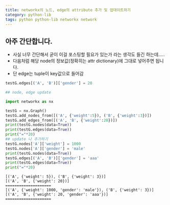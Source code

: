 ```yaml
---
title: networkx의 노드, edge의 attribute 추가 및 업데이트하기 
category: python-lib
tags: python python-lib networkx network 
---
```


## 아주 간단합니다. 

- 사실 너무 간단해서 굳이 이걸 포스팅할 필요가 있는가 라는 생각도 들긴 하는데.....
- 다음처럼 해당 node의 정보값(정확히는 attr dictionary)에 그대로 넣어주면 됩니다. 
- 단 edge는 tuple이 key값으로 들어감 

```python
testG.edges[('A', 'B')]['gender'] = 20
```

```python
## node, edge update

import networkx as nx 

testG = nx.Graph()
testG.add_nodes_from([('A', {'weight':5}), ('B', {'weight':3})])
testG.add_edges_from([('A', 'B', {'weight':20})])
print(testG.nodes(data=True))
print(testG.edges(data=True))
print("="*20)
## update 나 추가하기 
testG.nodes['A']['weight'] = 1000
testG.nodes['A']['gender'] = 'male'
print(testG.nodes(data=True))
testG.edges[('A', 'B')]['gender'] = 'aaa'
print(testG.edges(data=True))
print("="*20)
```

```
[('A', {'weight': 5}), ('B', {'weight': 3})]
[('A', 'B', {'weight': 20})]
====================
[('A', {'weight': 1000, 'gender': 'male'}), ('B', {'weight': 3})]
[('A', 'B', {'weight': 20, 'gender': 'aaa'})]
====================
```